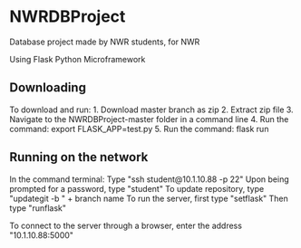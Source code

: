 # NWRDBProject
Database project made by NWR students, for NWR

Using Flask Python Microframework

<h2>Downloading</h2>
To download and run:
1. Download master branch as zip
2. Extract zip file
3. Navigate to the NWRDBProject-master folder in a command line
4. Run the command: export FLASK_APP=test.py
5. Run the command: flask run

<h2>Running on the network</h2>
In the command terminal:
  Type "ssh student@10.1.10.88 -p 22"
  Upon being prompted for a password, type "student"
  To update repository, type "updategit -b " + branch name
  To run the server, first type "setflask"
  Then type "runflask"
  
To connect to the server through a browser, enter the address "10.1.10.88:5000"
